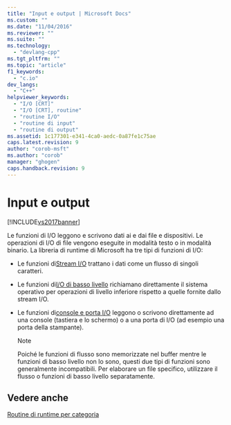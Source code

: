 ```yaml
---
title: "Input e output | Microsoft Docs"
ms.custom: ""
ms.date: "11/04/2016"
ms.reviewer: ""
ms.suite: ""
ms.technology: 
  - "devlang-cpp"
ms.tgt_pltfrm: ""
ms.topic: "article"
f1_keywords: 
  - "c.io"
dev_langs: 
  - "C++"
helpviewer_keywords: 
  - "I/O [CRT]"
  - "I/O [CRT], routine"
  - "routine I/O"
  - "routine di input"
  - "routine di output"
ms.assetid: 1c177301-e341-4ca0-aedc-0a87fe1c75ae
caps.latest.revision: 9
author: "corob-msft"
ms.author: "corob"
manager: "ghogen"
caps.handback.revision: 9
---
```

# Input e output
[!INCLUDE[vs2017banner](../assembler/inline/includes/vs2017banner.md)]

Le funzioni di I\/O leggono e scrivono dati ai e dai file e dispositivi.  Le operazioni di I\/O di file vengono eseguite in modalità testo o in modalità binario.  La libreria di runtime di Microsoft ha tre tipi di funzioni di I\/O:  
  
-   Le funzioni di[Stream I\/O](../c-runtime-library/stream-i-o.md) trattano i dati come un flusso di singoli caratteri.  
  
-   Le funzioni di[I\/O di basso livello](../c-runtime-library/low-level-i-o.md) richiamano direttamente il sistema operativo per operazioni di livello inferiore rispetto a quelle fornite dallo stream I\/O.  
  
-   Le funzioni di[console e porta I\/O](../c-runtime-library/console-and-port-i-o.md) leggono o scrivono direttamente ad una console \(tastiera e lo schermo\) o a una porta di I\/O \(ad esempio una porta della stampante\).  
  
    > [!NOTE]
    >  Poiché le funzioni di flusso sono memorizzate nel buffer mentre le funzioni di basso livello non lo sono, questi due tipi di funzioni sono generalmente incompatibili.  Per elaborare un file specifico, utilizzare il flusso o funzioni di basso livello separatamente.  
  
## Vedere anche  
 [Routine di runtime per categoria](../c-runtime-library/run-time-routines-by-category.md)